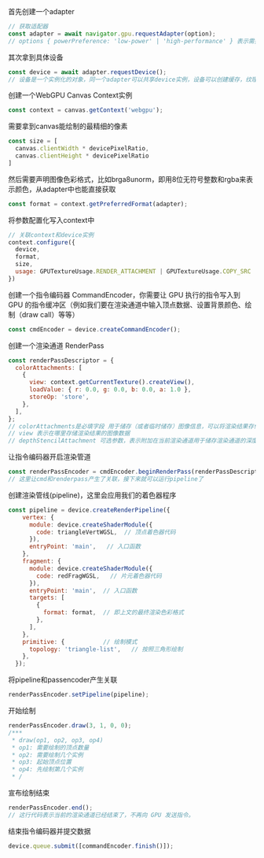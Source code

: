 首先创建一个adapter

```js
// 获取适配器
const adapter = await navigator.gpu.requestAdapter(option);
// options { powerPreference: 'low-power' | 'high-performance' } 表示需要采用哪一种耗电类型的显卡

```

其次拿到具体设备
```js
const device = await adapter.requestDevice();
// 设备是一个实例化的对象，同一个adapter可以共享device实例，设备可以创建缓存，纹理，渲染管线，着色器模块
```

创建一个WebGPU Canvas Context实例
```js
const context = canvas.getContext('webgpu');
```
需要拿到canvas能绘制的最精细的像素
```js
const size = [
  canvas.clientWidth * devicePixelRatio,
  canvas.clientHeight * devicePixelRatio
]
```

然后需要声明图像色彩格式，比如brga8unorm，即用8位无符号整数和rgba来表示颜色，从adapter中也能直接获取
```js
const format = context.getPreferredFormat(adapter);
```

将参数配置化写入context中
```js
// 关联context和device实例
context.configure({
  device,
  format,
  size,
  usage: GPUTextureUsage.RENDER_ATTACHMENT | GPUTextureUsage.COPY_SRC
})
```

创建一个指令编码器 CommandEncoder，你需要让 GPU 执行的指令写入到 GPU 的指令缓冲区（例如我们要在渲染通道中输入顶点数据、设置背景颜色、绘制（draw call）等等）
```js
const cmdEncoder = device.createCommandEncoder();
```

创建一个渲染通道 RenderPass
```js
const renderPassDescriptor = {
  colorAttachments: [
    {
      view: context.getCurrentTexture().createView(),
      loadValue: { r: 0.0, g: 0.0, b: 0.0, a: 1.0 },
      storeOp: 'store',
    },
  ],
};
// colorAttachments是必填字段 用于储存（或者临时储存）图像信息，可以将渲染结果存储到多个目标，所以这里是数组
// view 表示在哪里存储渲染结果的图像数据
// depthStencilAttachment 可选参数，表示附加在当前渲染通道用于储存渲染通道的深度信息和模板信息的附件
```

让指令编码器开启渲染管道
```js
const renderPassEncoder = cmdEncoder.beginRenderPass(renderPassDescriptor);
// 这里让cmd和renderpass产生了关联，接下来就可以运行pipeline了
```

创建渲染管线(pipeline)，这里会应用我们的着色器程序
```js
const pipeline = device.createRenderPipeline({
    vertex: {
      module: device.createShaderModule({
        code: triangleVertWGSL,  // 顶点着色器代码
      }),
      entryPoint: 'main',   // 入口函数
    },
    fragment: {
      module: device.createShaderModule({
        code: redFragWGSL,   // 片元着色器代码
      }),
      entryPoint: 'main',  // 入口函数
      targets: [
        {
          format: format,  // 即上文的最终渲染色彩格式
        },
      ],
    },
    primitive: {           // 绘制模式
      topology: 'triangle-list',   // 按照三角形绘制
    },
  });
```

将pipeline和passencoder产生关联
```js
renderPassEncoder.setPipeline(pipeline);
```

开始绘制
```js
renderPassEncoder.draw(3, 1, 0, 0);
/***
 * draw(op1, op2, op3, op4)
 * op1: 需要绘制的顶点数量
 * op2: 需要绘制几个实例
 * op3: 起始顶点位置
 * op4: 先绘制第几个实例
 * /
```

宣布绘制结束
```js
renderPassEncoder.end();
// 这行代码表示当前的渲染通道已经结束了，不再向 GPU 发送指令。
```

结束指令编码器并提交数据
```js
device.queue.submit([commandEncoder.finish()]);
```